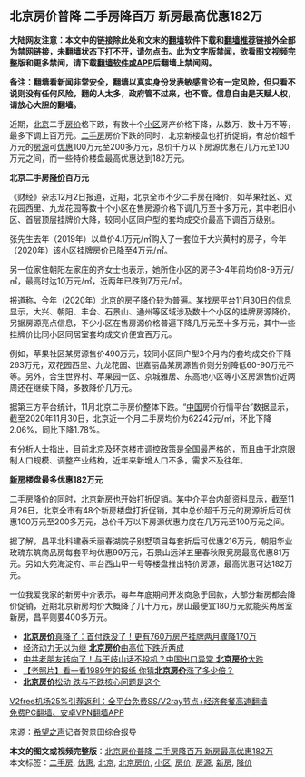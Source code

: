  <h2>北京房价普降 二手房降百万 新房最高优惠182万</h2> <p class="notice"><b>大陆网友注意：本文中的链接除此处和文末的<a href="https://github.com/bannedbook/fanqiang" >翻墙</a>软件下载和<a href="https://github.com/killgcd/justmysocks/blob/master/README.md">翻墙推荐</a>链接外全部为禁网链接，未翻墙状态下打不开，请勿点击。此为文字版禁闻，欲看图文视频完整版和更多禁闻，请下载<a href="https://github.com/bannedbook/fanqiang">翻墙软件或APP</a>后翻墙上禁闻网。</p><p>备注：翻墙看新闻非常安全，翻墙以真实身份发表敏感言论有一定风险，但只看不说则没有任何风险，翻的人太多，政府管不过来，也不管。信息自由是天赋人权，请放心大胆的翻墙。</b></p>  <div class="entry"> <p id="conimg">近期，<a href="https://www.bannedbook.org/bnews/tag/%e5%8c%97%e4%ba%ac/" class="st_tag internal_tag" rel="tag" title="标签 北京 下的日志">北京</a>二手<a href="https://www.bannedbook.org/bnews/tag/%E6%88%BF%E4%BB%B7/" class="st_tag internal_tag" rel="tag" title="标签 房价 下的日志">房价</a>格下跌，有数十个<a href="https://www.bannedbook.org/bnews/tag/%E5%B0%8F%E5%8C%BA/" class="st_tag internal_tag" rel="tag" title="标签 小区 下的日志">小区</a>房产价格下降，从数万、数十万不等，最多下调上百万元。<a href="https://www.bannedbook.org/bnews/tag/%E4%BA%8C%E6%89%8B%E6%88%BF/" class="st_tag internal_tag" rel="tag" title="标签 二手房 下的日志">二手房</a>房价下跌的同时，北京新楼盘也打折促销，有总价超千万元的<a href="https://www.bannedbook.org/bnews/tag/%E6%88%BF%E6%BA%90/" class="st_tag internal_tag" rel="tag" title="标签 房源 下的日志">房源</a>可<a href="https://www.bannedbook.org/bnews/tag/%E4%BC%98%E6%83%A0/" class="st_tag internal_tag" rel="tag" title="标签 优惠 下的日志">优惠</a>100万元至200多万元，总价千万以下房源优惠在几万元至100万元之间，而一些特价楼盘最高优惠达到182万元。</p> <p><strong>北京二手房<a href="https://www.bannedbook.org/bnews/tag/%E9%99%8D%E4%BB%B7/" class="st_tag internal_tag" rel="tag" title="标签 降价 下的日志">降价</a>百万元</strong></p> <p>《财经》杂志12月2日报道，近期，北京全市不少二手房在降价，如苹果社区、双花园西里、九龙花园等数十个小区在售房源价格下调几万至十多万元，其中老旧小区、首层顶层挂牌价大降，较同小区同户型的套均成交价最高下调百万级别。</p> <p>张先生去年（2019年）以单价4.1万元/㎡购入了一套位于大兴黄村的房子，今年（2020年）该小区挂牌房价已降至4万元/㎡。</p>  <p>另一位家住朝阳左家庄的齐女士也表示，她所住小区的房子3-4年前均价8-9万元/㎡，最高时达10万元/㎡，近两年已跌到7万元/㎡。</p> <p>报道称，今年（2020年）北京的房子降价较为普遍。某找房平台11月30日的信息显示，大兴、朝阳、丰台、石景山、通州等区域涉及数十个小区的挂牌房源降价。另据房源亮点信息，不少小区在售房源价格普遍下降几万元至十多万元，其中一些挂牌价比同小区同居室套均成交价便宜百万元。</p> <p>例如，苹果社区某房源售价490万元，较同小区同户型3个月内的套均成交价下降263万元，双花园西里、九龙花园、世嘉丽晶某房源售价则分别降低60-90万元不等。另外，合生世界村、苹果园一区、京城雅居、东高地小区等小区房源售价近两周还在继续下降，多数降价几万元。</p> <p>据第三方平台统计，11月北京二手房价整体下跌。“<span class='wp_keywordlink_affiliate'><a href="https://www.bannedbook.org/" title="中国" target="_blank">中国</a></span>房价行情平台”数据显示，截至2020年11月30日，北京近一个月二手房均价为62242元/㎡，环比下降2.06%，同比下降1.78%。</p>  <p>有分析人士指出，目前北京及环京楼市调控政策是全国最严格的，而且由于北京限制人口规模、调整产业结构，近年来新增人口不多，需求不及往年。</p> <p><strong><a href="https://www.bannedbook.org/bnews/tag/%E6%96%B0%E6%88%BF/" class="st_tag internal_tag" rel="tag" title="标签 新房 下的日志">新房</a>楼盘最多优惠182万元</strong></p> <p>二手房降价的同时，北京新房也开始打折促销。某中介平台内部资料显示，截至11月26日，北京全市有48个新房楼盘打折促销，其中总价超千万元的房源折后可优惠100万元至200多万元，总价千万以下房源优惠力度在几万元至100万元之间。</p> <p>据了解，昌平北科建泰禾丽春湖院子别墅项目每套折后可优惠216万元，朝阳华业玫瑰东筑商品房每套平均优惠99万元，石景山远洋五里春秋限竞房最高优惠81万元。另如大苑海淀府、丰台西山甲一号等楼盘推出特价房源，最高优惠可达182万元。</p>  <p>一位我爱我家的新房中介表示，每年年底期间开发商急于回款，大部分新房都会降价促销，近期北京新房均价大概降了几十万元，房山最便宜180万元就能买两居室新房，昌平则要400多万元。</p> <ul class='op-related-articles' title='相关阅读'> <li><a href='https://www.bannedbook.org/bnews/topimagenews/20191230/1250298.html' target='_blank'><b>北京房价</b>真降了：首付跌没了！更有760万房产挂牌两月骤降170万</a></li> <li><a href='https://www.bannedbook.org/bnews/headline/20191227/1248593.html' target='_blank'>经济动力无以为继 <b>北京房价</b>由高位下跌近两成</a></li> <li><a href='https://www.bannedbook.org/bnews/topimagenews/20181112/1029950.html' target='_blank'>中共老朋友转向了！与王岐山话不投机？中国出口异常 <b>北京房价</b>大跌</a></li> <li><a href='https://www.bannedbook.org/bnews/lifebaike/20180226/905835.html' target='_blank'>【老照片】看一看1989年的报纸 你猜<b>北京房价</b>涨了多少倍？</a></li> <li><a href='https://www.bannedbook.org/bnews/cbnews/20171031/849526.html' target='_blank'><b>北京房价</b>松动 跌与不跌核心问题是这个</a></li> </ul> <p class="texttj"> <a href="https://github.com/bannedbook/fanqiang/wiki/V2ray%E6%9C%BA%E5%9C%BA" target="_blank">V2free机场25%引荐返利：全平台免费SS/V2ray节点+经济套餐高速翻墙</a><br/> <a href="https://github.com/bannedbook/fanqiang/wiki/%E7%A6%81%E9%97%BB%E7%BD%91%E5%AE%89%E5%8D%93%E7%BF%BB%E5%A2%99%E6%96%B0%E9%97%BBAPP" target="_blank">免费PC翻墙、安卓VPN翻墙APP</a></p><p> 来源：<span class='wp_keywordlink_affiliate'><a href="https://www.soundofhope.org" title="希望之声" target="_blank">希望之声</a></span>记者贺景田综合报导 </p><a name='sharetosocial'></a>       <div><b>本文的图文或视频完整版</b>：<a href='https://www.bannedbook.org/bnews/cnnews/20201203/1441121.html'>北京房价普降 二手房降百万 新房最高优惠182万</a></div>  </div><!--END ENTRY--> <div class="postfooter"> <div>本文标签：<a href="https://www.bannedbook.org/bnews/tag/%E4%BA%8C%E6%89%8B%E6%88%BF/" rel="tag">二手房</a>, <a href="https://www.bannedbook.org/bnews/tag/%E4%BC%98%E6%83%A0/" rel="tag">优惠</a>, <a href="https://www.bannedbook.org/bnews/tag/%e5%8c%97%e4%ba%ac/" rel="tag">北京</a>, <a href="https://www.bannedbook.org/bnews/tag/%E5%8C%97%E4%BA%AC%E6%88%BF%E4%BB%B7/" rel="tag">北京房价</a>, <a href="https://www.bannedbook.org/bnews/tag/%E5%B0%8F%E5%8C%BA/" rel="tag">小区</a>, <a href="https://www.bannedbook.org/bnews/tag/%E6%88%BF%E4%BB%B7/" rel="tag">房价</a>, <a href="https://www.bannedbook.org/bnews/tag/%E6%88%BF%E6%BA%90/" rel="tag">房源</a>, <a href="https://www.bannedbook.org/bnews/tag/%E6%96%B0%E6%88%BF/" rel="tag">新房</a>, <a href="https://www.bannedbook.org/bnews/tag/%E9%99%8D%E4%BB%B7/" rel="tag">降价</a></div>  </div><!--END POSTFOOTER--> 